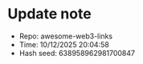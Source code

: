 ﻿# Update note
- Repo: awesome-web3-links
- Time: 10/12/2025 20:04:58
- Hash seed: 638958962981700847
